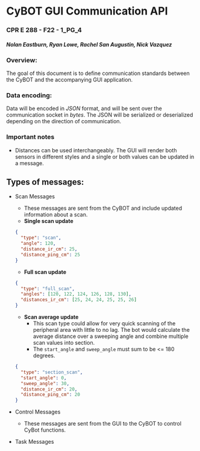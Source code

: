# CyBOT GUI Communication API
### CPR E 288 - F22 - 1_PG_4
#### _Nolan Eastburn, Ryan Lowe, Rachel San Augustin, Nick Vazquez_

### Overview:
The goal of this document is to define communication standards between the CyBOT
and the accompanying GUI application.

### Data encoding:
Data will be encoded in _JSON_ format, and will be sent over the communication 
socket in _bytes_. The JSON will be serialized or deserialized depending on the
direction of communication.

### Important notes
* Distances can be used interchangeably. The GUI will render both sensors in 
different styles and a single or both values can be updated in a message.

## Types of messages:
* Scan Messages
  * These messages are sent from the CyBOT and include updated information about
  a scan.
  * **Single scan update**
  ```json
  {
    "type": "scan",
    "angle": 120,
    "distance_ir_cm": 25,
    "distance_ping_cm": 25
  }
  ```
  
  * **Full scan update**
  ```json
  {
    "type": "full_scan",
    "angles": [120, 122, 124, 126, 128, 130],
    "distances_ir_cm": [25, 24, 24, 25, 25, 26]
  }
  ```
  
  * **Scan average update**
    * This scan type could allow for very quick scanning of the peripheral area
    with little to no lag. The bot would calculate the average distance over a
    sweeping angle and combine multiple scan values into section.
    * The `start_angle` and `sweep_angle` must sum to be <= 180 degrees.
  ```json
  {
    "type": "section_scan",
    "start_angle": 0,
    "sweep_angle": 30,
    "distance_ir_cm": 20,
    "distance_ping_cm": 20 
  }
  ```

* Control Messages
  * These messages are sent from the GUI to the CyBOT to control CyBot 
  functions. 
* Task Messages